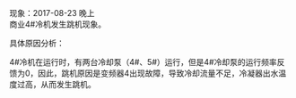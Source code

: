 现象：2017-08-23 晚上  
商业4\#冷机发生跳机现象。

具体原因分析：

4\#冷机在运行时，有两台冷却泵（4\#、5\#）运行，但是4\#冷却泵的运行频率反馈为0，因此，跳机原因是变频器4出现故障，导致冷却流量不足，冷凝器出水温度过高，从而发生跳机。

